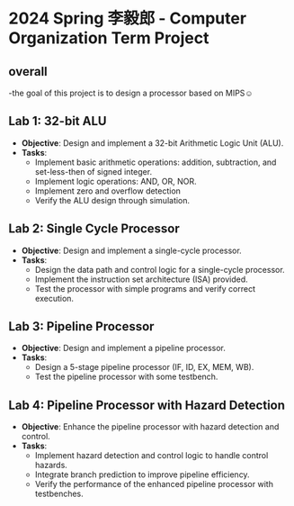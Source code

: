 # 2024 Spring 李毅郎 - Computer Organization Term Project

## overall
-the goal of this project is to design a processor based on MIPS☺️

## Lab 1: 32-bit ALU
- **Objective**: Design and implement a 32-bit Arithmetic Logic Unit (ALU).
- **Tasks**:
  - Implement basic arithmetic operations: addition, subtraction, and set-less-then of signed integer.
  - Implement logic operations: AND, OR, NOR.
  - Implement zero and overflow detection
  - Verify the ALU design through simulation.

## Lab 2: Single Cycle Processor
- **Objective**: Design and implement a single-cycle processor.
- **Tasks**:
  - Design the data path and control logic for a single-cycle processor.
  - Implement the instruction set architecture (ISA) provided.
  - Test the processor with simple programs and verify correct execution.

## Lab 3: Pipeline Processor
- **Objective**: Design and implement a pipeline processor.
- **Tasks**:
  - Design a 5-stage pipeline processor (IF, ID, EX, MEM, WB).
  - Test the pipeline processor with some testbench.

## Lab 4: Pipeline Processor with Hazard Detection
- **Objective**: Enhance the pipeline processor with hazard detection and control.
- **Tasks**:
  - Implement hazard detection and control logic to handle control hazards.
  - Integrate branch prediction to improve pipeline efficiency.
  - Verify the performance of the enhanced pipeline processor with testbenches.
